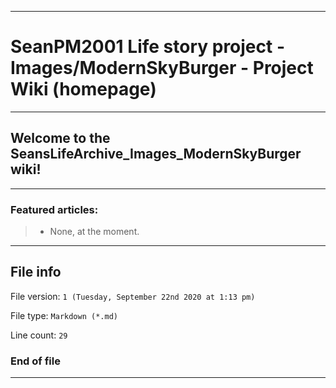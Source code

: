 
***

# SeanPM2001 Life story project - Images/ModernSkyBurger - Project Wiki (homepage)

***

## Welcome to the SeansLifeArchive_Images_ModernSkyBurger wiki!

***

### Featured articles:

> * None, at the moment.

***

## File info

File version: `1 (Tuesday, September 22nd 2020 at 1:13 pm)`

File type: `Markdown (*.md)`

Line count: `29`

### End of file

***
